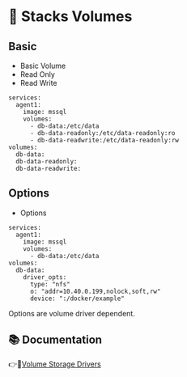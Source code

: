 # :electric_plug: Stacks Volumes

## Basic

* Basic Volume
* Read Only
* Read Write
```
services:
  agent1:                       
    image: mssql           
    volumes:
      - db-data:/etc/data
      - db-data-readonly:/etc/data-readonly:ro
      - db-data-readwrite:/etc/data-readonly:rw
volumes:
  db-data:
  db-data-readonly:
  db-data-readwrite:
```



## Options

* Options
```
services:
  agent1:                       
    image: mssql           
    volumes:
      - db-data:/etc/data
volumes:
  db-data:
    driver_opts:
      type: "nfs"
      o: "addr=10.40.0.199,nolock,soft,rw"
      device: ":/docker/example"
```

Options are volume driver dependent.



## :books: Documentation

:point_right::link:[Volume Storage Drivers](https://docs.docker.com/storage/storagedriver/select-storage-driver/)